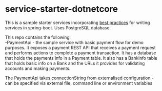 # service-starter-dotnetcore
This is a sample starter services incorporating [best practices](https://github.com/cd-jump-start/service-starter/blob/master/best-practices) for writing services in spring-boot.
Uses PostgreSQL database.


This repo contains the following:  
-PaymentApi - the sample service with basic payment flow for demo purposes. It exposes a payment REST API 
that receives a payment request and performs actions to complete a payment transaction. 
It has a database that holds the payments info in a Payment table. It also has a BankInfo table that holds basic info on 
a Bank and the URLs it provides for validating accounts and making payments. 

The PaymentApi takes connectionString from externalised configuration - can be specified via external file, command line or environment variables 


